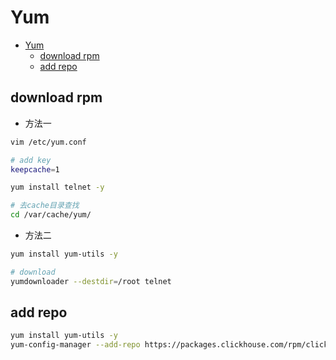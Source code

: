 # Yum

- [Yum](#yum)
  - [download rpm](#download-rpm)
  - [add repo](#add-repo)

## download rpm

- 方法一

```bash
vim /etc/yum.conf

# add key
keepcache=1
```

```bash
yum install telnet -y
```

```bash
# 去cache目录查找
cd /var/cache/yum/
```

- 方法二

```bash
yum install yum-utils -y

# download
yumdownloader --destdir=/root telnet
```

## add repo

```bash
yum install yum-utils -y
yum-config-manager --add-repo https://packages.clickhouse.com/rpm/clickhouse.repo
```

